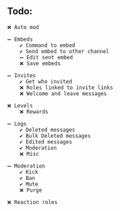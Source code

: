 ## Todo:

    ❌ Auto mod

    ➖ Embeds
        ✔️ Command to embed
        ✔️ Send embed to other channel
        ➖ Edit sent embed
        ❌ Save embeds

    ➖ Invites
        ✔️ Get who invited
        ❌ Roles linked to invite links
        ❌ Welcome and leave messages

    ❌ Levels
        ❌ Rewards

    ➖ Logs
        ✔️ Deleted messages
        ✔️ Bulk Deleted messages
        ✔️ Edited messages
        ✔️ Moderation
        ❌ Misc

    ➖ Moderation
        ✔️ Kick
        ✔️ Ban
        ✔️ Mute
        ❌ Purge

    ❌ Reaction roles

<!-- ❌➖✔️ -->